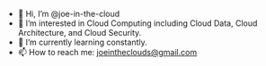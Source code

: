 - 👋 Hi, I’m @joe-in-the-cloud
- 👀 I’m interested in Cloud Computing including Cloud Data, Cloud Architecture, and Cloud Security.
- 🌱 I’m currently learning constantly.
- 📫 How to reach me: joeintheclouds@gmail.com

<!---
joe-in-the-cloud/joe-in-the-cloud is a ✨ special ✨ repository because its `README.md` (this file) appears on your GitHub profile.
You can click the Preview link to take a look at your changes.
--->
